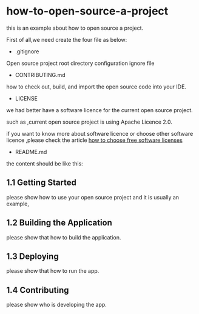# how-to-open-source-a-project

this is an example about how to open source a project.

First of all,we need create the four file as below:

- .gitignore

Open source project root directory configuration ignore file

- CONTRIBUTING.md

how to check out, build, and import the open source code into your IDE.

- LICENSE

we had better have a software licence for the current open source project.

such as ,current open source project is using Apache Licence 2.0.

if you want to know more about software licence or choose other software licence ,please check the article [how to choose free software licenses](http://www.ruanyifeng.com/blog/2011/05/how_to_choose_free_software_licenses.html)

- README.md

the content should be like this:

## 1.1 Getting Started

please show how to use your open source project and it is usually an example,

## 1.2 Building the Application

please show that how to build the application.

## 1.3 Deploying

please show that how to run the app.

## 1.4 Contributing

please show who is developing the app.

